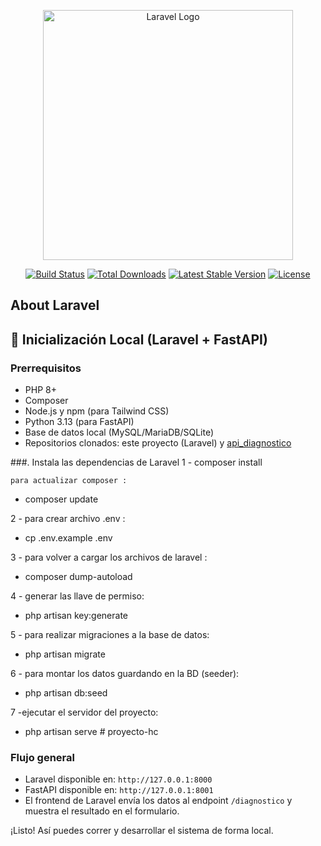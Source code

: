 <p align="center"><a href="https://laravel.com" target="_blank"><img src="https://raw.githubusercontent.com/laravel/art/master/logo-lockup/5%20SVG/2%20CMYK/1%20Full%20Color/laravel-logolockup-cmyk-red.svg" width="400" alt="Laravel Logo"></a></p>

<p align="center">
<a href="https://github.com/laravel/framework/actions"><img src="https://github.com/laravel/framework/workflows/tests/badge.svg" alt="Build Status"></a>
<a href="https://packagist.org/packages/laravel/framework"><img src="https://img.shields.io/packagist/dt/laravel/framework" alt="Total Downloads"></a>
<a href="https://packagist.org/packages/laravel/framework"><img src="https://img.shields.io/packagist/v/laravel/framework" alt="Latest Stable Version"></a>
<a href="https://packagist.org/packages/laravel/framework"><img src="https://img.shields.io/packagist/l/laravel/framework" alt="License"></a>
</p>

## About Laravel

## 🚀 Inicialización Local (Laravel + FastAPI)

### Prerrequisitos

- PHP 8+
- Composer
- Node.js y npm (para Tailwind CSS)
- Python 3.13 (para FastAPI)
- Base de datos local (MySQL/MariaDB/SQLite)
- Repositorios clonados: este proyecto (Laravel) y [api_diagnostico](https://github.com/RonaldoJPSC1228/api_diagnostico_py)

###. Instala las dependencias de Laravel
1 - composer install
    
    para actualizar composer :
    
- composer update

2 -  para crear archivo .env :

- cp .env.example .env

3 - para volver a cargar los archivos de laravel :

- composer dump-autoload

4 -  generar las llave de permiso:

- php artisan key:generate

5 - para realizar migraciones a la base de datos:

- php artisan migrate

6 - para montar los datos guardando en la BD (seeder):

- php artisan db:seed

7 -ejecutar el servidor del proyecto:

- php artisan serve
#   p r o y e c t o - h c 

### Flujo general

- Laravel disponible en: `http://127.0.0.1:8000`
- FastAPI disponible en: `http://127.0.0.1:8001`
- El frontend de Laravel envía los datos al endpoint `/diagnostico` y muestra el resultado en el formulario.


¡Listo! Así puedes correr y desarrollar el sistema de forma local.
 
